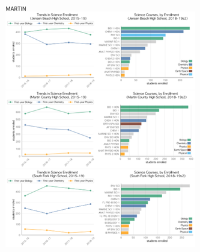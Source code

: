 MARTIN
![](../School_plots/MARTIN/JENSEN_BEA.png)
![](../School_plots/MARTIN/MARTIN_COU.png)
![](../School_plots/MARTIN/SOUTH_FORK.png)
